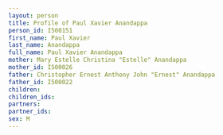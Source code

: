 ```yaml
---
layout: person
title: Profile of Paul Xavier Anandappa
person_id: I500151
first_name: Paul Xavier
last_name: Anandappa
full_name: Paul Xavier Anandappa
mother: Mary Estelle Christina "Estelle" Anandappa
mother_id: I500026
father: Christopher Ernest Anthony John "Ernest" Anandappa
father_id: I500022
children:
children_ids:
partners:
partner_ids:
sex: M
---
```


